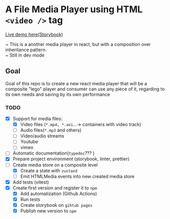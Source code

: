 # A File Media Player using HTML `<video />` tag

[Live demo here(Storybook)](https://bragaru-i.github.io/react-compose-player)

~ This is a another media player in react, but with a composition over inheritance pattern.  
~ Still in dev mode

## Goal

Goal of this repo is to create a new react media player that will be a composite "lego" player
and consumer can use any piece of it, regarding to its own needs and saving by its own performance

### TODO

- [x] Support for media files:
  - [x] Video files (`*.mp4, *.avi`...-> containers with video track)
  - [ ] Audio files(`*.mp3` and others)
  - [ ] Video/audio streams
  - [ ] Youtube
  - [ ] vimeo
- [ ] Automatic documentation(`typedoc`??? )
- [x] Prepare project environment (storybook, linter, prettier)
- [ ] Create media store on a composite level
  - [x] Create a state with `zustand`
  - [ ] Emit HTMLMedia events into new created media store
- [x] Add tests (vitest)
- [x] Create first version and register it to `npm`
  - [x]  Add automatization (Github Actions)
    - [x] Run tests
    - [x] Create storybook on `gihtub pages`
    - [x] Publish new version to `npm`
